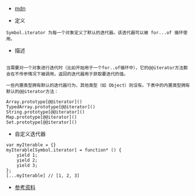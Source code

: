 - [mdn](https://developer.mozilla.org/zh-CN/docs/Web/JavaScript/Reference/Global_Objects/Symbol/iterator)

- 定义 

```
Symbol.iterator 为每一个对象定义了默认的迭代器。该迭代器可以被 for...of 循环使用。

```
- 描述

```

当需要对一个对象进行迭代时（比如开始用于一个for..of循环中），它的@@iterator方法都会在不传参情况下被调用，返回的迭代器用于获取要迭代的值。

一些内置类型拥有默认的迭代器行为，其他类型（如 Object）则没有。下表中的内置类型拥有默认的@@iterator方法：

Array.prototype[@@iterator]()
TypedArray.prototype[@@iterator]()
String.prototype[@@iterator]()
Map.prototype[@@iterator]()
Set.prototype[@@iterator]()
```

- 自定义迭代器

```
var myIterable = {}
myIterable[Symbol.iterator] = function* () {
    yield 1;
    yield 2;
    yield 3;
};
[...myIterable] // [1, 2, 3]
```

- [参考资料](https://juejin.cn/post/6844903591539376136)